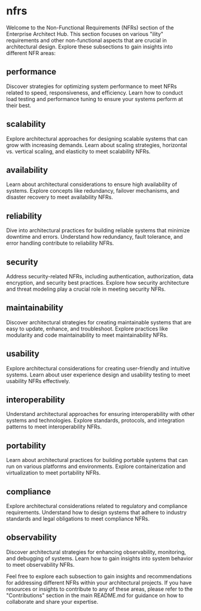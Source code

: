 # nfrs

Welcome to the Non-Functional Requirements (NFRs) section of the Enterprise Architect Hub. This section focuses on various "ility" requirements and other non-functional aspects that are crucial in architectural design. Explore these subsections to gain insights into different NFR areas:

## performance

Discover strategies for optimizing system performance to meet NFRs related to speed, responsiveness, and efficiency. Learn how to conduct load testing and performance tuning to ensure your systems perform at their best.

## scalability

Explore architectural approaches for designing scalable systems that can grow with increasing demands. Learn about scaling strategies, horizontal vs. vertical scaling, and elasticity to meet scalability NFRs.

## availability

Learn about architectural considerations to ensure high availability of systems. Explore concepts like redundancy, failover mechanisms, and disaster recovery to meet availability NFRs.

## reliability

Dive into architectural practices for building reliable systems that minimize downtime and errors. Understand how redundancy, fault tolerance, and error handling contribute to reliability NFRs.

## security

Address security-related NFRs, including authentication, authorization, data encryption, and security best practices. Explore how security architecture and threat modeling play a crucial role in meeting security NFRs.

## maintainability

Discover architectural strategies for creating maintainable systems that are easy to update, enhance, and troubleshoot. Explore practices like modularity and code maintainability to meet maintainability NFRs.

## usability

Explore architectural considerations for creating user-friendly and intuitive systems. Learn about user experience design and usability testing to meet usability NFRs effectively.

## interoperability

Understand architectural approaches for ensuring interoperability with other systems and technologies. Explore standards, protocols, and integration patterns to meet interoperability NFRs.

## portability

Learn about architectural practices for building portable systems that can run on various platforms and environments. Explore containerization and virtualization to meet portability NFRs.

## compliance

Explore architectural considerations related to regulatory and compliance requirements. Understand how to design systems that adhere to industry standards and legal obligations to meet compliance NFRs.

## observability

Discover architectural strategies for enhancing observability, monitoring, and debugging of systems. Learn how to gain insights into system behavior to meet observability NFRs.

Feel free to explore each subsection to gain insights and recommendations for addressing different NFRs within your architectural projects. If you have resources or insights to contribute to any of these areas, please refer to the "Contributions" section in the main README.md for guidance on how to collaborate and share your expertise.